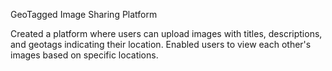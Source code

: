GeoTagged Image Sharing Platform

Created a platform where users can upload images with titles, descriptions, and geotags indicating their location.
Enabled users to view each other's images based on specific locations.
